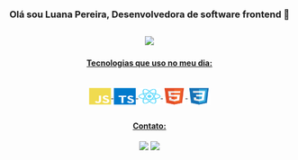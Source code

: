 <h3 align="center">Olá sou Luana Pereira, Desenvolvedora de software frontend 👋 </h3>

##

<div align="center">
  <a href="https://github.com/luaanaapereiraa">
  <img height="180em" src="https://github-readme-stats.vercel.app/api/top-langs/?username=luaanaapereiraa&layout=compact&langs_count=7&theme=dracula"/>
</div>

<h4 align="center"> Tecnologias que uso no meu dia: </h4>
  <div style="display: inline_block" align="center"><br>
  <img align="center" alt="Lulu-Js" height="30" width="40" src="https://raw.githubusercontent.com/devicons/devicon/master/icons/javascript/javascript-plain.svg">
  <img align="center" alt="Lulu-Ts" height="30" width="40" src="https://raw.githubusercontent.com/devicons/devicon/master/icons/typescript/typescript-plain.svg">
  <img align="center" alt="Lulu-React" height="30" width="40" src="https://raw.githubusercontent.com/devicons/devicon/master/icons/react/react-original.svg">
  <img align="center" alt="Lulu-HTML" height="30" width="40" src="https://raw.githubusercontent.com/devicons/devicon/master/icons/html5/html5-original.svg">
  <img align="center" alt="Lulu-CSS" height="30" width="40" src="https://raw.githubusercontent.com/devicons/devicon/master/icons/css3/css3-original.svg">
</div>

##
<h4 align="center"> Contato: </h4>
<div align="center">
  <a href = "mailto:luanapdsantos@gmail.com"><img src="https://img.shields.io/badge/-Gmail-%23333?style=for-the-badge&logo=gmail&logoColor=whitehttps://img.shields.io/badge/Gmail-D14836?style=for-the-badge&logo=gmail&logoColor=white" target="_blank"></a>
  <a href="https://www.linkedin.com/in/luaanaapereiraa" target="_blank"><img src="https://img.shields.io/badge/-LinkedIn-%230077B5?style=for-the-badge&logo=linkedin&logoColor=white" target="_blank"></a>  
</div>

